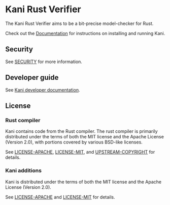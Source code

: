 # Kani Rust Verifier
The Kani Rust Verifier aims to be a bit-precise model-checker for Rust.

Check out the [Documentation](https://model-checking.github.io/rmc) for
instructions on installing and running Kani.

## Security
See [SECURITY](https://github.com/model-checking/rmc/security/policy) for more information.

## Developer guide
See [Kani developer documentation](https://model-checking.github.io/rmc/dev-documentation.html).

## License
### Rust compiler
Kani contains code from the Rust compiler.
The rust compiler is primarily distributed under the terms of both the MIT license 
   and the Apache License (Version 2.0), with portions covered by various BSD-like licenses.

See [LICENSE-APACHE](LICENSE-APACHE), [LICENSE-MIT](LICENSE-MIT), and
[UPSTREAM-COPYRIGHT](UPSTREAM-COPYRIGHT) for details.

### Kani additions
Kani is distributed under the terms of both the MIT license and the Apache License (Version 2.0).

See [LICENSE-APACHE](LICENSE-APACHE) and [LICENSE-MIT](LICENSE-MIT) for details.

